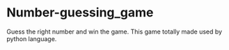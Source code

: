 # Number-guessing_game
Guess the right number and win the game. This game totally made used by python language.
